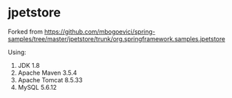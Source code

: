 # jpetstore

Forked from  https://github.com/mbogoevici/spring-samples/tree/master/jpetstore/trunk/org.springframework.samples.jpetstore

Using:
1. JDK 1.8
2. Apache Maven 3.5.4
3. Apache Tomcat 8.5.33
4. MySQL 5.6.12
